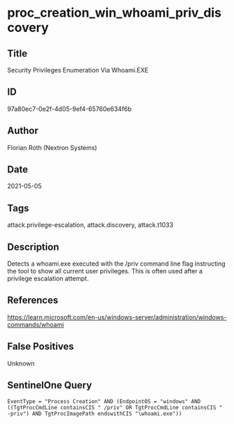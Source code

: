 # proc_creation_win_whoami_priv_discovery

## Title
Security Privileges Enumeration Via Whoami.EXE

## ID
97a80ec7-0e2f-4d05-9ef4-65760e634f6b

## Author
Florian Roth (Nextron Systems)

## Date
2021-05-05

## Tags
attack.privilege-escalation, attack.discovery, attack.t1033

## Description
Detects a whoami.exe executed with the /priv command line flag instructing the tool to show all current user privileges. This is often used after a privilege escalation attempt.

## References
https://learn.microsoft.com/en-us/windows-server/administration/windows-commands/whoami

## False Positives
Unknown

## SentinelOne Query
```
EventType = "Process Creation" AND (EndpointOS = "windows" AND ((TgtProcCmdLine containsCIS " /priv" OR TgtProcCmdLine containsCIS " -priv") AND TgtProcImagePath endswithCIS "\whoami.exe"))

```